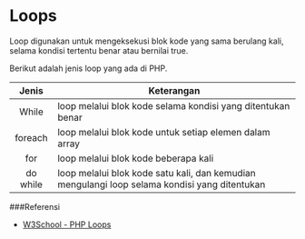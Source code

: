 # Loops

Loop digunakan untuk mengeksekusi blok kode yang sama berulang kali, selama kondisi tertentu benar atau bernilai true.

Berikut adalah jenis loop yang ada di PHP.

|  Jenis   | Keterangan                                                                                    |
| :------: | --------------------------------------------------------------------------------------------- |
|  While   | loop melalui blok kode selama kondisi yang ditentukan benar                                   |
| foreach  | loop melalui blok kode untuk setiap elemen dalam array                                        |
|   for    | loop melalui blok kode beberapa kali                                                          |
| do while | loop melalui blok kode satu kali, dan kemudian mengulangi loop selama kondisi yang ditentukan |

###Referensi

- [W3School - PHP Loops](https://www.w3schools.com/php/php_looping.asp)

